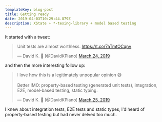 ```yaml
---
templateKey: blog-post
title: Getting ready
date: 2019-04-03T10:29:44.879Z
description: XState + *-tesing-library + model based testing
---
```

It started with a tweet:

<blockquote class="twitter-tweet" data-lang="en"><p lang="en" dir="ltr">Unit tests are almost worthless. <a href="https://t.co/7aTmtOCqnv">https://t.co/7aTmtOCqnv</a></p>&mdash; David K. 🎹 (@DavidKPiano) <a href="https://twitter.com/DavidKPiano/status/1109954809732444162?ref_src=twsrc%5Etfw">March 24, 2019</a></blockquote>

<script async src="https://platform.twitter.com/widgets.js" charset="utf-8"></script>

and then the more interesting follow up:

<blockquote class="twitter-tweet" data-lang="en"><p lang="en" dir="ltr">I love how this is a legitimately unpopular opinion 😅<br><br>Better IMO: property-based testing (generated unit tests), integration, E2E, model-based testing, static typing.</p>&mdash; David K. 🎹 (@DavidKPiano) <a href="https://twitter.com/DavidKPiano/status/1109974822463983616?ref_src=twsrc%5Etfw">March 25, 2019</a></blockquote>

<script async src="https://platform.twitter.com/widgets.js" charset="utf-8"></script>



I knew about integration tests, E2E tests and static types, I'd heard of property-based testing but had never delved too much.

